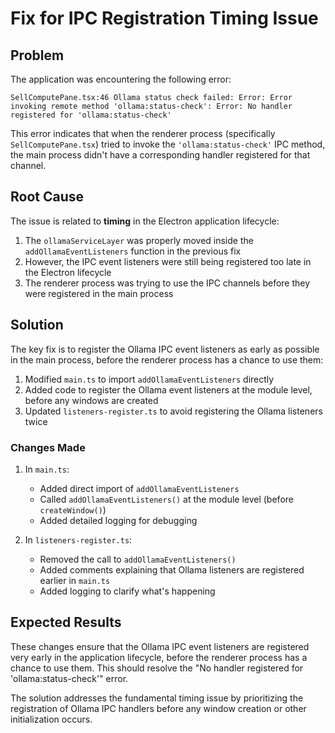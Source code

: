 # Fix for IPC Registration Timing Issue

## Problem

The application was encountering the following error:

```
SellComputePane.tsx:46 Ollama status check failed: Error: Error invoking remote method 'ollama:status-check': Error: No handler registered for 'ollama:status-check'
```

This error indicates that when the renderer process (specifically `SellComputePane.tsx`) tried to invoke the `'ollama:status-check'` IPC method, the main process didn't have a corresponding handler registered for that channel.

## Root Cause

The issue is related to **timing** in the Electron application lifecycle:

1. The `ollamaServiceLayer` was properly moved inside the `addOllamaEventListeners` function in the previous fix
2. However, the IPC event listeners were still being registered too late in the Electron lifecycle
3. The renderer process was trying to use the IPC channels before they were registered in the main process

## Solution

The key fix is to register the Ollama IPC event listeners as early as possible in the main process, before the renderer process has a chance to use them:

1. Modified `main.ts` to import `addOllamaEventListeners` directly
2. Added code to register the Ollama event listeners at the module level, before any windows are created
3. Updated `listeners-register.ts` to avoid registering the Ollama listeners twice

### Changes Made

1. In `main.ts`:
   - Added direct import of `addOllamaEventListeners`
   - Called `addOllamaEventListeners()` at the module level (before `createWindow()`)
   - Added detailed logging for debugging

2. In `listeners-register.ts`:
   - Removed the call to `addOllamaEventListeners()`
   - Added comments explaining that Ollama listeners are registered earlier in `main.ts`
   - Added logging to clarify what's happening

## Expected Results

These changes ensure that the Ollama IPC event listeners are registered very early in the application lifecycle, before the renderer process has a chance to use them. This should resolve the "No handler registered for 'ollama:status-check'" error.

The solution addresses the fundamental timing issue by prioritizing the registration of Ollama IPC handlers before any window creation or other initialization occurs.